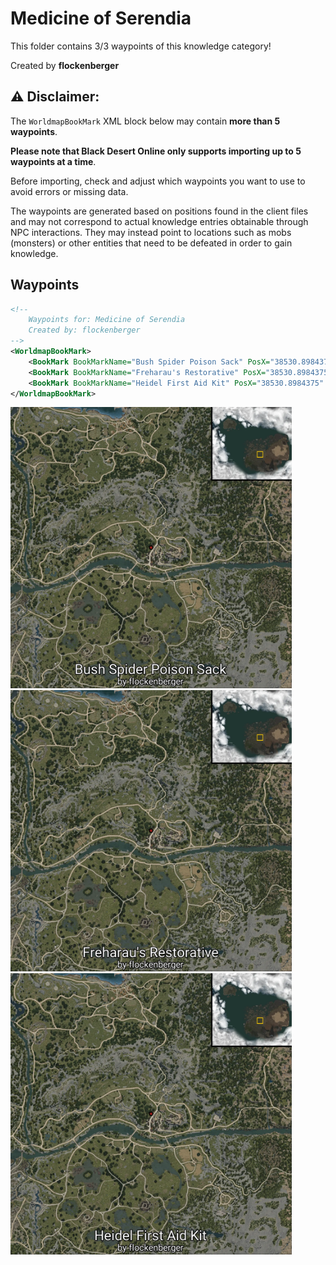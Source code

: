 # Medicine of Serendia

This folder contains 3/3 waypoints of this knowledge category!


Created by **flockenberger**

## ⚠️ Disclaimer:
The `WorldmapBookMark` XML block below may contain **more than 5 waypoints**.

**Please note that Black Desert Online only supports importing up to 5 waypoints at a time**.

Before importing, check and adjust which waypoints you want to use to avoid errors or missing data.

The waypoints are generated based on positions found in the client files and may not correspond to actual knowledge entries obtainable through NPC interactions.
They may instead point to locations such as mobs (monsters) or other entities that need to be defeated in order to gain knowledge.

## Waypoints
```xml
<!--
    Waypoints for: Medicine of Serendia
    Created by: flockenberger
-->
<WorldmapBookMark>
    <BookMark BookMarkName="Bush Spider Poison Sack" PosX="38530.8984375" PosY="-995.7860107421875" PosZ="-29238.19921875" />
    <BookMark BookMarkName="Freharau's Restorative" PosX="38530.8984375" PosY="-995.7860107421875" PosZ="-29238.19921875" />
    <BookMark BookMarkName="Heidel First Aid Kit" PosX="38530.8984375" PosY="-995.7860107421875" PosZ="-29238.19921875" />
</WorldmapBookMark>
```

<img src="./Medicine of Serendia_Bush Spider Poison Sack_Preview.webp" width="450"/> <img src="./Medicine of Serendia_Freharau's Restorative_Preview.webp" width="450"/> <img src="./Medicine of Serendia_Heidel First Aid Kit_Preview.webp" width="450"/> 